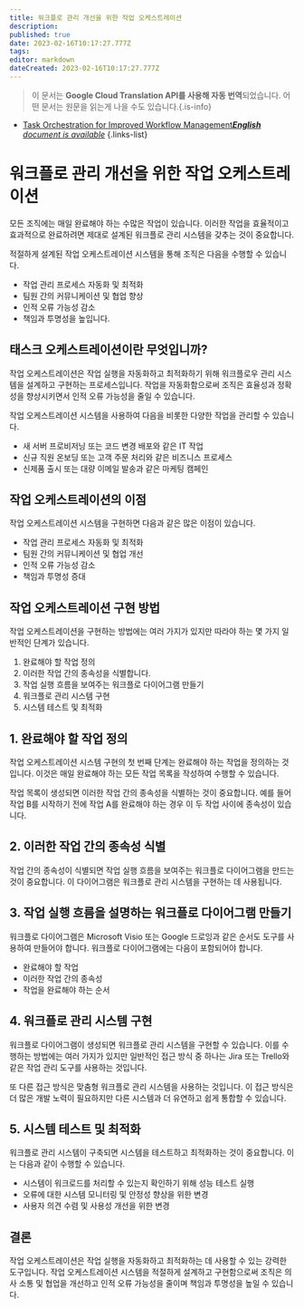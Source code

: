 ```yaml
---
title: 워크플로 관리 개선을 위한 작업 오케스트레이션
description: 
published: true
date: 2023-02-16T10:17:27.777Z
tags: 
editor: markdown
dateCreated: 2023-02-16T10:17:27.777Z
---
```


> 이 문서는 **Google Cloud Translation API를 사용해 자동 번역**되었습니다.
어떤 문서는 원문을 읽는게 나을 수도 있습니다.{.is-info}



- [Task Orchestration for Improved Workflow Management***English** document is available*](/en/Knowledge-base/Backend/task-orchestration-for-improved-workflow-management)
{.links-list}


# 워크플로 관리 개선을 위한 작업 오케스트레이션

모든 조직에는 매일 완료해야 하는 수많은 작업이 있습니다. 이러한 작업을 효율적이고 효과적으로 완료하려면 제대로 설계된 워크플로 관리 시스템을 갖추는 것이 중요합니다.

적절하게 설계된 작업 오케스트레이션 시스템을 통해 조직은 다음을 수행할 수 있습니다.

- 작업 관리 프로세스 자동화 및 최적화
- 팀원 간의 커뮤니케이션 및 협업 향상
- 인적 오류 가능성 감소
- 책임과 투명성을 높입니다.

## 태스크 오케스트레이션이란 무엇입니까?

작업 오케스트레이션은 작업 실행을 자동화하고 최적화하기 위해 워크플로우 관리 시스템을 설계하고 구현하는 프로세스입니다. 작업을 자동화함으로써 조직은 효율성과 정확성을 향상시키면서 인적 오류 가능성을 줄일 수 있습니다.

작업 오케스트레이션 시스템을 사용하여 다음을 비롯한 다양한 작업을 관리할 수 있습니다.

- 새 서버 프로비저닝 또는 코드 변경 배포와 같은 IT 작업
- 신규 직원 온보딩 또는 고객 주문 처리와 같은 비즈니스 프로세스
- 신제품 출시 또는 대량 이메일 발송과 같은 마케팅 캠페인

## 작업 오케스트레이션의 이점

작업 오케스트레이션 시스템을 구현하면 다음과 같은 많은 이점이 있습니다.

- 작업 관리 프로세스 자동화 및 최적화
- 팀원 간의 커뮤니케이션 및 협업 개선
- 인적 오류 가능성 감소
- 책임과 투명성 증대

## 작업 오케스트레이션 구현 방법

작업 오케스트레이션을 구현하는 방법에는 여러 가지가 있지만 따라야 하는 몇 가지 일반적인 단계가 있습니다.

1. 완료해야 할 작업 정의
2. 이러한 작업 간의 종속성을 식별합니다.
3. 작업 실행 흐름을 보여주는 워크플로 다이어그램 만들기
4. 워크플로 관리 시스템 구현
5. 시스템 테스트 및 최적화

## 1. 완료해야 할 작업 정의

작업 오케스트레이션 시스템 구현의 첫 번째 단계는 완료해야 하는 작업을 정의하는 것입니다. 이것은 매일 완료해야 하는 모든 작업 목록을 작성하여 수행할 수 있습니다.

작업 목록이 생성되면 이러한 작업 간의 종속성을 식별하는 것이 중요합니다. 예를 들어 작업 B를 시작하기 전에 작업 A를 완료해야 하는 경우 이 두 작업 사이에 종속성이 있습니다.

## 2. 이러한 작업 간의 종속성 식별

작업 간의 종속성이 식별되면 작업 실행 흐름을 보여주는 워크플로 다이어그램을 만드는 것이 중요합니다. 이 다이어그램은 워크플로 관리 시스템을 구현하는 데 사용됩니다.

## 3. 작업 실행 흐름을 설명하는 워크플로 다이어그램 만들기

워크플로 다이어그램은 Microsoft Visio 또는 Google 드로잉과 같은 순서도 도구를 사용하여 만들어야 합니다. 워크플로 다이어그램에는 다음이 포함되어야 합니다.

- 완료해야 할 작업
- 이러한 작업 간의 종속성
- 작업을 완료해야 하는 순서

## 4. 워크플로 관리 시스템 구현

워크플로 다이어그램이 생성되면 워크플로 관리 시스템을 구현할 수 있습니다. 이를 수행하는 방법에는 여러 가지가 있지만 일반적인 접근 방식 중 하나는 Jira 또는 Trello와 같은 작업 관리 도구를 사용하는 것입니다.

또 다른 접근 방식은 맞춤형 워크플로 관리 시스템을 사용하는 것입니다. 이 접근 방식은 더 많은 개발 노력이 필요하지만 다른 시스템과 더 유연하고 쉽게 통합할 수 있습니다.

## 5. 시스템 테스트 및 최적화

워크플로 관리 시스템이 구축되면 시스템을 테스트하고 최적화하는 것이 중요합니다. 이는 다음과 같이 수행할 수 있습니다.

- 시스템이 워크로드를 처리할 수 있는지 확인하기 위해 성능 테스트 실행
- 오류에 대한 시스템 모니터링 및 안정성 향상을 위한 변경
- 사용자 의견 수렴 및 사용성 개선을 위한 변경

## 결론

작업 오케스트레이션은 작업 실행을 자동화하고 최적화하는 데 사용할 수 있는 강력한 도구입니다. 작업 오케스트레이션 시스템을 적절하게 설계하고 구현함으로써 조직은 의사 소통 및 협업을 개선하고 인적 오류 가능성을 줄이며 책임과 투명성을 높일 수 있습니다.